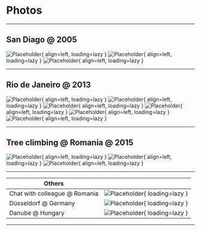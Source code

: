 # Photos

---
## San Diago @ 2005

![Placeholder](san_diago_0001.jpg){ align=left, loading=lazy }
![Placeholder](san_diago_0002.jpg){ align=left, loading=lazy }
![Placeholder](san_diago_0003.jpg){ align=left, loading=lazy }

----

## Rio de Janeiro @ 2013

![Placeholder](rio_0001.jpg){ align=left, loading=lazy }
![Placeholder](rio_0002.jpg){ align=left, loading=lazy }
![Placeholder](rio_0003.jpg){ align=left, loading=lazy }
![Placeholder](rio_0004.jpg){ align=left, loading=lazy }
![Placeholder](rio_0005.jpg){ align=left, loading=lazy }
![Placeholder](rio_0006.jpg){ align=left, loading=lazy }

----

## Tree climbing @ Romania @ 2015

![Placeholder](romania_0001.jpg){ align=left, loading=lazy }
![Placeholder](romania_0002.jpg){ align=left,  loading=lazy }
![Placeholder](romania_0003.jpg){ align=left,  loading=lazy }


----


| Others                        |                                                  |
------------------------------- | -------------------------------------------------|
| Chat with colleague @ Romania | ![Placeholder](romania_0004.jpg){ loading=lazy } |
| Düsseldorf  @ Germany         | ![Placeholder](germany_0001.jpg){ loading=lazy } |
| Danube @ Hungary              | ![Placeholder](hungary_0001.jpg){ loading=lazy } |

----


